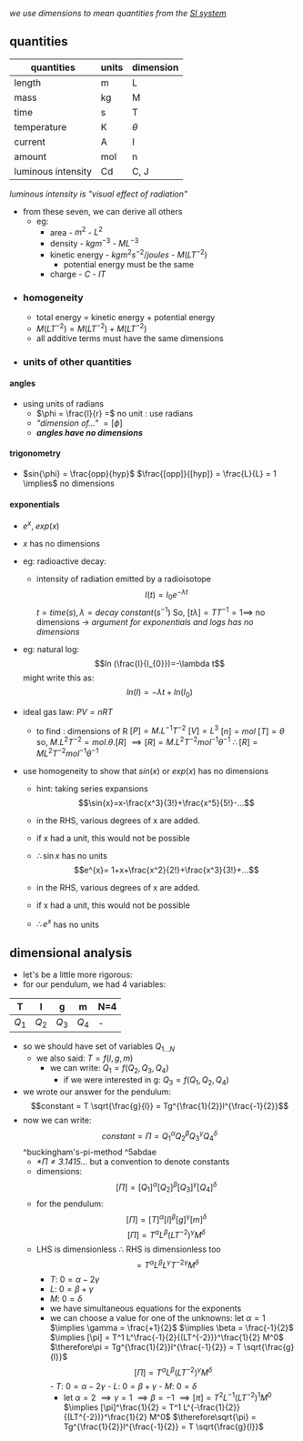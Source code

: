 *we use dimensions to mean quantities from the [SI system](https://www.npl.co.uk/si-units)* 
## quantities

| quantities         | units | dimension |
| ------------------ | ----- | --------- |
| length             | m     | L         |
| mass               | kg    | M         |
| time               | s     | T         |
| temperature        | K     | $\theta$  |
| current            | A     | I         |
| amount             | mol   | n         |
| luminous intensity | Cd    | C, J      |

*luminous intensity is "visual effect of radiation"*
- from these seven, we can derive all others
	- eg:
		- area - $m^2$ - $L^2$
		- density - $kg m^{-3}$ - $M L^{-3}$
		- kinetic energy - $kg m^{2}s^{-2} / joules$ - $M(L T^{-2})$
			- potential energy must be the same
		- charge - $C$ - $IT$ 
- ### homogeneity
	- total energy = kinetic energy + potential energy
	-  $M(L T^{-2}) = M(L T^{-2}) + M(L T^{-2})$
	- all additive terms must have the same dimensions
- ### units of other quantities
#### angles
- using units of radians
	- $\phi = \frac{l}{r} =$ no unit : use radians
	- *"dimension of..."* $= [\phi]$
	- ***angles have no dimensions***
#### trigonometry
- $sin{\phi} = \frac{opp}{hyp}$
	$\frac{[opp]}{[hyp]} = \frac{L}{L} = 1 \implies$  no dimensions
#### exponentials
- $e^x,\;exp(x)$
- $x$ has no dimensions
- eg: radioactive decay:
	- intensity of radiation emitted by a radioisotope $$I(t) = I_0e^{-\lambda t}$$
	$t = time(s), \lambda = decay \; constant (s^{-1})$
	So, $[t \lambda] = TT^{-1} = 1 \implies$ no dimensions
	-> *argument for exponentials and logs has no dimensions*
- eg: natural log: 
$$ln (\frac{I}{I_{0}})=-\lambda t$$
might write this as:$$ln(I) = -\lambda t + ln(I_0)$$
- ideal gas law:  $PV = nRT$
	- to find : dimensions of R
	$[P] = M.L^{-1}T^{-2}$
	$[V]=L^3$
	$[n]=mol$
	$[T]=\theta$
	so, $M.L^2T^{-2}=mol.\theta.[R]$
	$\implies[R]=M.L^2T^{-2}mol^{-1}\theta^{-1}$
	$\therefore[R]=ML^2T^{-2}mol^{-1}\theta^{-1}$

- use homogeneity to show that $sin(x)$ or $exp(x)$ has no dimensions
	- hint: taking series expansions
	$$\sin{x}=x-\frac{x^3}{3!}+\frac{x^5}{5!}-...$$
	- in the RHS, various degrees of x are added.
	- if x had a unit, this would not be possible
	- $\therefore \sin{x}$ has no units 
	$$e^{x}= 1+x+\frac{x^2}{2!}+\frac{x^3}{3!}+...$$
	
	-  in the RHS, various degrees of x are added.
	- if x had a unit, this would not be possible
	- $\therefore e^{x}$ has no units 
## dimensional analysis
- let's be a little more rigorous:
- for our pendulum, we had 4 variables:

| T   | l   | g   | m   | N=4 |
| --- | --- | --- | --- | --- |
| $Q_1$ | $Q_2$ | $Q_3$ | $Q_4$ | -   |
- so we should have set of variables $Q_{1...N}$
	- we also said: $T = f(l,g,m)$
		- we can write: $Q_{1}= f(Q_2,Q_3,Q_4)$
			- if we were interested in g: $Q_3= f(Q_1,Q_2,Q_4)$
- we wrote our answer for the pendulum: $$constant = T \sqrt{\frac{g}{l}} = Tg^{\frac{1}{2}}l^{\frac{-1}{2}}$$
- now we can write: $$constant = \Pi = Q_1^\alpha Q_2^\beta Q_3^\gamma Q_4^\delta$$ ^buckingham's-pi-method ^5abdae
	- *\*$\Pi \neq3.1415...$* but a convention to denote constants
	- dimensions: $$[\Pi] = [Q_1]^\alpha [Q_2]^\beta [Q_3]^\gamma [Q_4]^\delta$$
	- for the pendulum:  $$[\Pi] = [T]^\alpha [l]^\beta [g]^\gamma [m]^\delta$$$$[\Pi] = T^\alpha L^\beta {(LT^{-2})}^\gamma M^\delta$$
	- LHS is dimensionless $\therefore$ RHS is dimensionless too
	$$= T^\alpha L^\beta L^{\gamma}T^{-2\gamma} M^\delta$$
		- $T$: $0 = \alpha - 2\gamma$
		- $L$: $0 = \beta + \gamma$
		- $M$: $0 = \delta$
		- we have simultaneous equations for the exponents
		- we can choose a value for one of the unknowns:
			let $\alpha = 1$
				$\implies \gamma = \frac{+1}{2}$
				$\implies \beta = \frac{-1}{2}$
				$\implies [\pi] = T^1 L^\frac{-1}{2}{(LT^{-2})}^\frac{1}{2} M^0$
				$\therefore\pi = Tg^{\frac{1}{2}}l^{\frac{-1}{2}} = T \sqrt{\frac{g}{l}}$
			$$[\Pi] = T^\alpha L^\beta {(LT^{-2})}^\gamma M^\delta$$
				- $T$: $0 = \alpha - 2\gamma$
				- $L$: $0 = \beta + \gamma$
				- $M$: $0 = \delta$
			- let $\alpha = 2$
			$\implies \gamma = 1$
			$\implies \beta = -1$
			$\implies [\pi] = T^2 L^{-1}{(LT^{-2})}^1 M^0$
			$\implies [\pi]^\frac{1}{2} = T^1 L^{-\frac{1}{2}}{(LT^{-2})}^\frac{1}{2} M^0$
			$\therefore\sqrt{\pi} = Tg^{\frac{1}{2}}l^{\frac{-1}{2}} = T \sqrt{\frac{g}{l}}$

